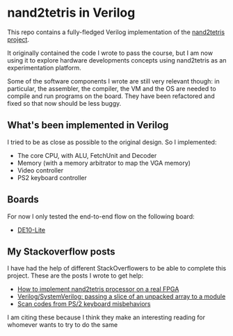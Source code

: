 # nand2tetris in Verilog
This repo contains a fully-fledged Verilog implementation of the [nand2tetris project](https://www.nand2tetris.org/). 

It originally contained the code I wrote to pass the course, but I am now using it to explore hardware developments concepts using nand2tetris as an experimentation platform. 

Some of the software components I wrote are still very relevant though: in particular,  the assembler, the compiler, the VM and the OS are needed to compile and run programs on the board. They have been refactored and fixed so that now should be less buggy.

## What's been implemented in Verilog
I tried to be as close as possible to the original design. So I implemented:
- The core CPU, with ALU, FetchUnit and Decoder
- Memory (with a memory arbitrator to map the VGA memory)
- Video controller
- PS2 keyboard controller


## Boards 
For now I only tested the end-to-end flow on the following board:
- [DE10-Lite](https://www.terasic.com.tw/cgi-bin/page/archive.pl?Language=English&No=1021)

## My Stackoverflow posts
I have had the help of different StackOverflowers to be able to complete this project. These are the posts I wrote to get help:
- [How to implement nand2tetris processor on a real FPGA](https://stackoverflow.com/questions/66627417/how-to-implement-nand2tetris-processor-on-a-real-fpga)
- [Verilog/SystemVerilog: passing a slice of an unpacked array to a module](https://stackoverflow.com/questions/72021521/verilog-systemverilog-passing-a-slice-of-an-unpacked-array-to-a-module)
- [Scan codes from PS/2 keyboard misbehaviors](https://electronics.stackexchange.com/questions/625609/scan-codes-from-ps-2-keyboard-misbehaviors/626276#626276)

I am citing these because I think they make an interesting reading for whomever wants to try to do the same
